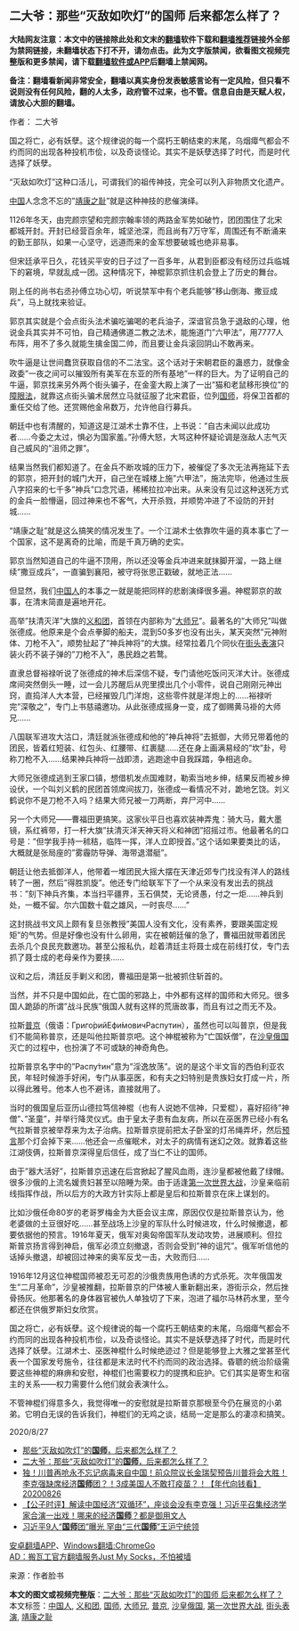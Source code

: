  <h2>二大爷：那些“灭敌如吹灯”的国师 后来都怎么样了？</h2> <p class="notice"><b>大陆网友注意：本文中的链接除此处和文末的<a href="https://github.com/bannedbook/fanqiang" >翻墙</a>软件下载和<a href="https://github.com/killgcd/justmysocks/blob/master/README.md">翻墙推荐</a>链接外全部为禁网链接，未翻墙状态下打不开，请勿点击。此为文字版禁闻，欲看图文视频完整版和更多禁闻，请下载<a href="https://github.com/bannedbook/fanqiang">翻墙软件或APP</a>后翻墙上禁闻网。</p><p>备注：翻墙看新闻非常安全，翻墙以真实身份发表敏感言论有一定风险，但只看不说则没有任何风险，翻的人太多，政府管不过来，也不管。信息自由是天赋人权，请放心大胆的翻墙。</b></p>  <div class="entry"> <p>作者： 二大爷</p> <p id="summary">国之将亡，必有妖孽。这个规律说的每一个腐朽王朝结束的末尾，乌烟瘴气都会不约而同的出现各种投机市侩，以及奇谈怪论。其实不是妖孽选择了时代，而是时代选择了妖孽。</p> <p>&#8220;灭敌如吹灯&#8221;这种口活儿，可谓我们的祖传神技，完全可以列入非物质文化遗产。</p> <p><span class='wp_keywordlink_affiliate'><a href="https://www.bannedbook.org/" title="中国" target="_blank">中国</a></span>人念念不忘的&#8221;<a href="https://www.bannedbook.org/bnews/tag/%E9%9D%96%E5%BA%B7%E4%B9%8B%E8%80%BB/" class="st_tag internal_tag" rel="tag" title="标签 靖康之耻 下的日志">靖康之耻</a>&#8221;就是这种神技的悲催演绎。</p> <p>1126年冬天，由完颜宗望和完颜宗翰率领的两路金军势如破竹，团团围住了北宋都城开封。开封已经营百余年，城坚池深，而且尚有7万守军，周围还有不断涌来的勤王部队，如果一心坚守，远道而来的金军想要破城也绝非易事。</p> <p>但宋廷承平日久，花钱买平安的日子过了一百多年，从君到臣都没有经历过兵临城下的窘境，早就乱成一团。这种情况下，神棍郭京抓住机会登上了历史的舞台。</p> <p>刚上任的尚书右丞孙傅立功心切，听说禁军中有个老兵能够&#8221;移山倒海、撒豆成兵&#8221;，马上就找来验证。</p> <p>郭京其实就是个会点街头法术骗吃骗喝的老兵油子，深谙官员急于退敌的心理，他说金兵其实并不可怕，自己精通佛道二教之法术，能施道门&#8221;六甲法&#8221;，用7777人布阵，用不了多久就能生擒金国二帅，而且要让金兵滚回阴山不敢再来。</p>  <p>吹牛逼是让世间蠢货获取自信的不二法宝。这个话对于宋朝君臣的蛊惑力，就像金政委&#8221;一夜之间可以摧毁所有美军在东亚的所有基地&#8221;一样的巨大。为了证明自己的牛逼，郭京找来另外两个街头骗子，在金銮大殿上演了一出&#8221;猫和老鼠移形换位&#8221;的<span class='wp_keywordlink'><a href="https://www.bannedbook.org/forum11/topic293.html" title="禁片：向前看的障眼法" target="_blank">障眼法</a></span>，就靠这点街头骗术居然立马就征服了北宋君臣，位列<a href="https://www.bannedbook.org/bnews/tag/%E5%9B%BD%E5%B8%88/" class="st_tag internal_tag" rel="tag" title="标签 国师 下的日志">国师</a>，将保卫首都的重任交给了他。还赏赐他金帛数万，允许他自行募兵。</p> <p>朝廷中也有清醒的，知道这是江湖术士靠不住，上书说：&#8221;自古未闻以此成功者……今委之太过，惧必为国家羞。&#8221;孙傅大怒，大骂这种怀疑论调是涨敌人志气灭自己威风的&#8221;沮师之罪&#8221;。</p> <p>结果当然我们都知道了。在金兵不断攻城的压力下，被催促了多次无法再拖延下去的郭京，把开封的城门大开，自己坐在城楼上施&#8221;六甲法&#8221;，施法完毕，他通过生辰八字招来的七千多&#8221;神兵&#8221;口念咒语，稀稀拉拉冲出来。从来没有见过这种送死方式的金兵一脸懵逼，回过神来也不客气，大开杀戮，并顺势冲进了不设防的开封城……</p> <p>&#8220;靖康之耻&#8221;就是这么搞笑的情况发生了。一个江湖术士依靠吹牛逼的真本事亡了一个国家，这不是离奇的比喻，而是千真万确的史实。</p> <p>郭京当然知道自己的牛逼不顶用，所以还没等金兵冲进来就抹脚开溜，一路上继续&#8221;撒豆成兵&#8221;，一直骗到襄阳，被守将张思正戳破，就地正法……</p> <p>但显然，我们<a href="https://www.bannedbook.org/bnews/tag/%e4%b8%ad%e5%9b%bd%e4%ba%ba/" class="st_tag internal_tag" rel="tag" title="标签 中国人 下的日志">中国人</a>的本事之一就是能把同样的悲剧演绎很多遍。神棍郭京的故事，在清末简直是遍地开花。</p> <p>高举&#8221;扶清灭洋&#8221;大旗的<a href="https://www.bannedbook.org/bnews/tag/%E4%B9%89%E5%92%8C%E5%9B%A2/" class="st_tag internal_tag" rel="tag" title="标签 义和团 下的日志">义和团</a>，首领在内部称为&#8221;<a href="https://www.bannedbook.org/bnews/tag/%e5%a4%a7%e5%b8%88%e5%85%84/" class="st_tag internal_tag" rel="tag" title="标签 大师兄 下的日志">大师兄</a>&#8221;。最著名的&#8221;大师兄&#8221;叫做张德成。他原来是个会点拳脚的船夫，混到50多岁也没有出头，某天突然&#8221;元神附体、刀枪不入&#8221;，顺势扯起了&#8221;神兵神将&#8221;的大旗。经常拉着几个同伙在<a href="https://www.bannedbook.org/bnews/tag/%E8%A1%97%E5%A4%B4%E8%A1%A8%E6%BC%94/" class="st_tag internal_tag" rel="tag" title="标签 街头表演 下的日志">街头表演</a>只装火药不装子弹的&#8221;刀枪不入&#8221;，愚民趋之若鹜。</p> <p>直隶总督裕禄听说了张德成的神术后深信不疑，专门请他吃饭问灭洋大计。张德成席间突然倒头一睡，过一会儿苏醒后从兜里摸出几个小零件，说自己刚刚元神出窍，直捣洋人大本营，已经摧毁几门洋炮，这些零件就是洋炮上的……裕禄听完&#8221;深敬之&#8221;，专门上书慈禧邀功。从此张德成摇身一变，成了御赐黄马褂的大师兄……</p>  <p>八国联军进攻大沽口，清廷就派张德成和他的&#8221;神兵神将&#8221;去抵御，大师兄带着他的团民，皆着红短装、红包头、红腰带、红裹腿……还在身上画满易经的&#8221;坎&#8221;卦，号称刀枪不入……结果神兵神将一战即溃，逃跑途中自我踩踏，争相逃命。</p> <p>大师兄张德成逃到王家口镇，想借机发点国难财，勒索当地乡绅，结果反而被乡绅设伏，一个叫刘义鹤的民团首领席间拔刀，张德成一看情况不对，跪地乞饶。刘义鹤说你不是刀枪不入吗？结果大师兄被一刀两断，弃尸河中……</p> <p>另一个大师兄——曹福田更搞笑。这家伙平日也喜欢装神弄鬼：骑大马，戴大墨镜，系红裤带，打一杆大旗&#8221;扶清灭洋天神天将义和神团&#8221;招摇过市。他最著名的口号是：&#8221;但学我手持一秫秸，临阵一挥，洋人立即授首。&#8221;这个话如果要类比的话，大概就是张局座的&#8221;雾霾防导弹、海带退潜艇&#8221;。</p> <p>朝廷让他去抵御洋人，他带着一堆团民大摇大摆在天津近郊专门找没有洋人的路线转了一圈，然后&#8221;得胜凯旋&#8221;。他还专门给联军下了一个从来没有发出去的挑战书：&#8221;刻下神兵齐集，本当扫平疆界，玉石俱焚，无论贤愚，付之一炬……神兵到处，一概不留。尔六国数十载之雄风，一时丧尽……&#8221;</p> <p>这封挑战书文风上颇有复旦张教授&#8221;美国人没有文化，没有素养，要跟美国定规矩&#8221;的气势。但是好像也没有什么卵用，实在被朝廷催的急了，曹福田就带着团民去杀几个良民充数邀功。甚至公报私仇，趁着清廷主将聂士成在前线打仗，专门去抓了聂士成的老母亲作为要挟……</p> <p>议和之后，清廷反手剿义和团，曹福田是第一批被抓住斩首的。</p> <p>当然，并不只是中国如此，在亡国的邪路上，中外都有这样的国师和大师兄。很多国人跪舔的所谓&#8221;战斗民族&#8221;俄国人就有这样的荒唐故事，而且有过之而无不及。</p> <p>拉斯<a href="https://www.bannedbook.org/bnews/tag/%e6%99%ae%e4%ba%ac/" class="st_tag internal_tag" rel="tag" title="标签 普京 下的日志">普京</a>（俄语：Григо́рийЕфи́мовичРаспутин），虽然也可以叫普京，但是我们不能简称普京，还是叫他拉斯普京吧。这个神棍被称为&#8221;亡国妖僧&#8221;，在<a href="https://www.bannedbook.org/bnews/tag/%E6%B2%99%E7%9A%87%E4%BF%84%E5%9B%BD/" class="st_tag internal_tag" rel="tag" title="标签 沙皇俄国 下的日志">沙皇俄国</a>灭亡的过程中，也扮演了不可或缺的神奇角色。</p>  <p>拉斯普京名字中的&#8221;Распу́тин&#8221;意为&#8221;淫逸放荡&#8221;。说的是这个半文盲的西伯利亚农民，年轻时候游手好闲，专门从事巫医，和有夫之妇特别是贵族妇女打成一片，所以得此雅号。他本人也不避讳，直接就用了。</p> <p>当时的俄国皇后亚历山德拉笃信神棍（也有人说她不信神，只爱棍），喜好招待&#8221;神僧&#8221;、&#8221;圣童&#8221;，并举行降灵仪式。由于皇太子患有血友病，所以在巫医界已经小有名气拉斯普京被举荐来为太子治病。拉斯普京提前把太子卧室的灯吊绳弄坏，然后<span class='wp_keywordlink'><a href="https://www.bannedbook.org/forum5/" title="预言玄学禁书下载" rel="nofollow">预言</a></span>那个灯会掉下来……他还会一点催眠术，对太子的病情有迷幻之效。就靠着这些江湖伎俩，拉斯普京深得皇后信任，成了当仁不让的国师。</p> <p>由于&#8221;器大活好&#8221;，拉斯普京迅速在后宫掀起了腥风血雨，连沙皇都被他戴了绿帽。很多沙俄的上流名媛贵妇甚至以陪睡为荣。由于适逢<a href="https://www.bannedbook.org/bnews/tag/%E7%AC%AC%E4%B8%80%E6%AC%A1%E4%B8%96%E7%95%8C%E5%A4%A7%E6%88%98/" class="st_tag internal_tag" rel="tag" title="标签 第一次世界大战 下的日志">第一次世界大战</a>，沙皇亲临前线指挥作战，所以后方的大政方针实际上都是皇后和拉斯普京在床上谋划的。</p> <p>比如沙俄任命80岁的老哥罗梅金为大臣会议主席，原因仅仅是拉斯普京认为，他老婆做的土豆很好吃……甚至战场上沙皇的军队什么时候进攻，什么时候撤退，都要依据他的预言。1916年夏天，俄军对奥匈帝国军队发动攻势，进展顺利。但拉斯普京扬言得到神启，俄军必须立刻撤退，否则会受到&#8221;神的诅咒&#8221;。俄军听信他的话掉头撤退，却被回过神来的奥军反戈一击，大败而归……</p> <p>1916年12月这位神棍国师被忍无可忍的沙俄贵族用色诱的方式杀死。次年俄国发生&#8221;二月革命&#8221;，沙皇被推翻，拉斯普京的尸体被人重新翻出来，游街示众，然后挫骨扬灰。他那著名的身体器官被仇人单独切了下来，泡进了福尔马林药水里，至今都还在供俄罗斯妇女欣赏。</p> <p>国之将亡，必有妖孽。这个规律说的每一个腐朽王朝结束的末尾，乌烟瘴气都会不约而同的出现各种投机市侩，以及奇谈怪论。其实不是妖孽选择了时代，而是时代选择了妖孽。江湖术士、巫医神棍什么时候绝迹过？但是能够登上大雅之堂甚至代表一个国家发号施令，往往都是末法时代不约而同的政治选择。昏聩的统治阶级需要这些神棍的麻痹和安慰，神棍们也需要权力的提携和庇护。它们其实是寄生和宿主的关系——权力需要什么他们就会表演什么。</p> <p>不管神棍们得意多久，我觉得唯一的安慰就是拉斯普京那根至今仍在展览的小弟弟。它明白无误的告诉我们，神棍们的无鸡之谈，结局一定是那么的凄凉和搞笑。</p> <p>2020/8/27</p>  <ul class='op-related-articles' title='相关阅读'> <li><a href='https://www.bannedbook.org/bnews/lishi/20200829/1387499.html' target='_blank'>那些“灭敌如吹灯”的<b>国师</b>，后来都怎么样了？</a></li> <li><a href='https://www.bannedbook.org/bnews/baitai/20200828/1387163.html' target='_blank'>二大爷：那些“灭敌如吹灯”的<b>国师</b>，后来都怎么样了？</a></li> <li><a href='https://www.bannedbook.org/bnews/taiwannews/20200826/1386235.html' target='_blank'>独！川普再呛永不忘记病毒来自中国！前众院议长金瑞契预告川普将会大胜！李克强缺席经济<b>国师</b>团？！3成美国人不敢打疫苗？！【年代向钱看】20200826</a></li> <li><a href='https://www.bannedbook.org/bnews/bannedvideo/20200826/1386217.html' target='_blank'>【公子时评】解读中国经济“双循环”，座谈会没有李克强！习近平召集经济学家合演一出戏！哪来的经济<b>国师</b>？都是御用文人</a></li> <li><a href='https://www.bannedbook.org/bnews/comments/20200826/1386174.html' target='_blank'>习近平9人“<b>国师</b>团”曝光 罕由“三代<b>国师</b>”王沪宁统领</a></li> </ul> <div class="texttj"> <a href="https://github.com/bannedbook/fanqiang/wiki/%E7%A6%81%E9%97%BB%E7%BD%91%E5%AE%89%E5%8D%93%E7%BF%BB%E5%A2%99%E6%96%B0%E9%97%BBAPP" target="_blank">安卓翻墙APP</a>、<a href="https://github.com/bannedbook/fanqiang/wiki/Chrome%E4%B8%80%E9%94%AE%E7%BF%BB%E5%A2%99%E5%8C%85" target="_blank">Windows翻墙:ChromeGo</a><br/> <a href="https://github.com/killgcd/justmysocks/blob/master/README.md" target="_blank">AD：搬瓦工官方翻墙服务Just My Socks，不怕被墙</a> </div><p> 来源：作者脸书 </p><a name='sharetosocial'></a>         <div><b>本文的图文或视频完整版</b>：<a href='https://www.bannedbook.org/bnews/comments/20200829/1387535.html'>二大爷：那些“灭敌如吹灯”的国师 后来都怎么样了？</a></div>  </div><!--END ENTRY--> <div class="postfooter"> <div>本文标签：<a href="https://www.bannedbook.org/bnews/tag/%e4%b8%ad%e5%9b%bd%e4%ba%ba/" rel="tag">中国人</a>, <a href="https://www.bannedbook.org/bnews/tag/%E4%B9%89%E5%92%8C%E5%9B%A2/" rel="tag">义和团</a>, <a href="https://www.bannedbook.org/bnews/tag/%E5%9B%BD%E5%B8%88/" rel="tag">国师</a>, <a href="https://www.bannedbook.org/bnews/tag/%e5%a4%a7%e5%b8%88%e5%85%84/" rel="tag">大师兄</a>, <a href="https://www.bannedbook.org/bnews/tag/%e6%99%ae%e4%ba%ac/" rel="tag">普京</a>, <a href="https://www.bannedbook.org/bnews/tag/%E6%B2%99%E7%9A%87%E4%BF%84%E5%9B%BD/" rel="tag">沙皇俄国</a>, <a href="https://www.bannedbook.org/bnews/tag/%E7%AC%AC%E4%B8%80%E6%AC%A1%E4%B8%96%E7%95%8C%E5%A4%A7%E6%88%98/" rel="tag">第一次世界大战</a>, <a href="https://www.bannedbook.org/bnews/tag/%E8%A1%97%E5%A4%B4%E8%A1%A8%E6%BC%94/" rel="tag">街头表演</a>, <a href="https://www.bannedbook.org/bnews/tag/%E9%9D%96%E5%BA%B7%E4%B9%8B%E8%80%BB/" rel="tag">靖康之耻</a></div>  </div><!--END POSTFOOTER--> 